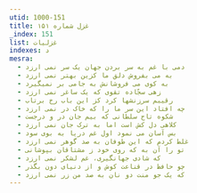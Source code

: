 ```yaml
---
utid: 1000-151
title: غزل شماره ۱۵۱
_index: 151
list: غزلیات
indexes: د
mesra:
  - دمی با غم به سر بردن جهان یک سر نمی ارزد
  - به می بفروش دلق ما کزین بهتر نمی ارزد
  - به کوی می فروشانش به جامی بر نمیگیرد
  - زهی سجّاده تقوی که یک ساغر نمی ارزد
  - رقیبم سرزنشها کرد کز این باب رخ برتاب
  - چه افتاد این سر ما را که خاک در نمی ارزد
  - شکوه تاج سلطانی که بیم جان در و درجست
  - کلاهی دل کش است اما به ترک جان نمی ارزد
  - بس آسان می نمود اول غم دریا به بوی سود
  - غلط کردم که این طوفان به صد گوهر نمی ارزد
  - تو را آن به که روی خود ز مشتاقان بپوشانی
  - که شادی جهانگیری، غم لشکر نمی ارزد
  - چو حافظ در قناعت کوش و از دنیای دون بگذر
  - که یک جو منت دو نان به صد من زر نمی ارزد
---
```


